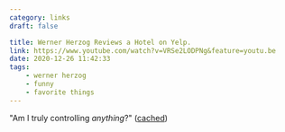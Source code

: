 ```yaml
---
category: links
draft: false

title: Werner Herzog Reviews a Hotel on Yelp.
link: https://www.youtube.com/watch?v=VRSe2LODPNg&feature=youtu.be
date: 2020-12-26 11:42:33
tags:
    - werner herzog
    - funny
    - favorite things
---
```


"Am I truly controlling _anything_?" ([cached](https://static-log.nikhil.io/w/werner-herzog-hotel-yelp.m4a))

